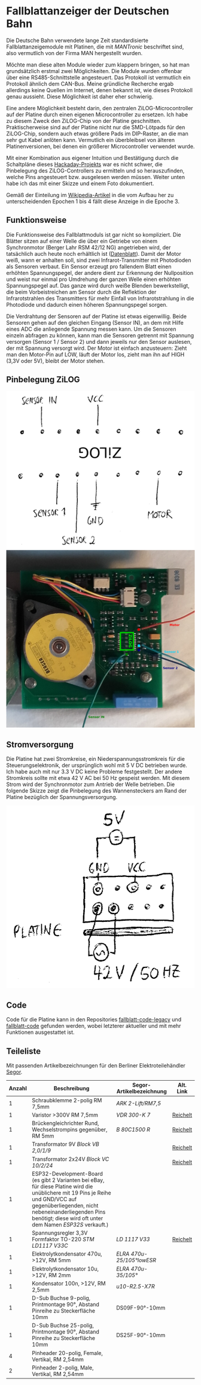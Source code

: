 # Fallblattanzeiger der Deutschen Bahn

Die Deutsche Bahn verwendete lange Zeit standardisierte Fallblattanzeigemodule mit Platinen, die mit *MANTronic* beschriftet sind, also vermutlich von der Firma MAN hergestellt wurden.

Möchte man diese alten Module wieder zum klappern bringen, so hat man grundsätzlich erstmal zwei Möglichkeiten. Die Module wurden offenbar über eine RS485-Schnittstelle angesteuert. Das Protokoll ist vermutlich ein Protokoll ähnlich dem CAN-Bus. Meine gründliche Recherche ergab allerdings keine Quellen im Internet, denen bekannt ist, wie dieses Protokoll genau aussieht. Diese Möglichkeit ist daher eher schwierig.

Eine andere Möglichkeit besteht darin, den zentralen ZiLOG-Microcontroller auf der Platine durch einen eigenen Microcontroller zu ersetzen. Ich habe zu diesem Zweck den ZiLOG-Chip von der Platine geschnitten. Praktischerweise sind auf der Platine nicht nur die SMD-Lötpads für den ZiLOG-Chip, sondern auch etwas größere Pads im DIP-Raster, an die man sehr gut Kabel anlöten kann. Vermutlich ein überbleibsel von älteren Platinenversionen, bei denen ein größerer Microcontroller verwendet wurde.

Mit einer Kombination aus eigener Intuition und Bestätigung durch die Schaltpläne dieses [Hackaday-Projekts](https://hackaday.io/project/9070-fallblattfahrzielanzeige-of-s-bahn-berlin) war es nicht schwer, die Pinbelegung des ZiLOG-Controllers zu ermitteln und so herauszufinden, welche Pins angesteuert bzw. ausgelesen werden müssen. Weiter unten habe ich das mit einer Skizze und einem Foto dokumentiert.

Gemäß der Einteilung im [Wikipedia-Artikel](https://de.wikipedia.org/wiki/Fallblattanzeige) in die vom Aufbau her zu unterscheidenden Epochen 1 bis 4 fällt diese Anzeige in die Epoche 3.

## Funktionsweise

Die Funktionsweise des Fallblattmoduls ist gar nicht so kompliziert. Die Blätter sitzen auf einer Welle die über ein Getriebe von einem Synchronmotor (Berger Lahr RSM 42/12 NG) angetrieben wird, der tatsächlich auch heute noch erhältlich ist ([Datenblatt](https://www.abi.nl/assets/uploads/Downloads/Aandrijvingen/Kleine%20vertragingsmotoren/Synchroonmotoren/Catalogus_RSM_D.pdf)).
Damit der Motor weiß, wann er anhalten soll, sind zwei Infrarot-Transmitter mit Photodioden als Sensoren verbaut. Ein Sensor erzeugt pro fallendem Blatt einen erhöhten Spannungspegel, der andere dient zur Erkennung der Nullposition und weist nur einmal pro Umdrehung der ganzen Welle einen erhöhten Spannungspegel auf. Das ganze wird durch weiße Blenden bewerkstelligt, die beim Vorbeistreichen am Sensor durch die Reflektion der Infrarotstrahlen des Transmitters für mehr Einfall von Infrarotstrahlung in die Photodiode und dadurch einen höheren Spannungspegel sorgen.

Die Verdrahtung der Sensoren auf der Platine ist etwas eigenwillig. Beide Sensoren gehen auf den gleichen Eingang (Sensor IN), an dem mit Hilfe eines ADC die anliegende Spannung messen kann. Um die Sensoren einzeln abfragen zu können, kann man die Sensoren getrennt mit Spannung versorgen (Sensor 1 / Sensor 2) und dann jeweils nur den Sensor auslesen, der mit Spannung versorgt wird. Der Motor ist einfach anzusteuern: Zieht man den Motor-Pin auf LOW, läuft der Motor los, zieht man ihn auf HIGH (3,3V oder 5V), bleibt der Motor stehen.

## Pinbelegung ZiLOG
![Pinbelegung](/images/zilog.png)
![Pinbelegung](/images/schaltskizze.png)

## Stromversorgung

Die Platine hat zwei Stromkreise, ein Niederspannungsstromkreis für die Steuerungselektronik, der ursprünglich wohl mit 5 V DC betrieben wurde. Ich habe auch mit nur 3.3 V DC keine Probleme festgestellt. Der andere Stromkreis sollte mit etwa 42 V AC bei 50 Hz gespeist werden. Mit diesem Strom wird der Synchronmotor zum Antrieb der Welle betrieben. Die folgende Skizze zeigt die Pinbelegung des Wannensteckers am Rand der Platine bezüglich der Spannungsversorgung.

![Stromversorgung](/images/power.png)

## Code

Code für die Platine kann in den Repositories [fallblatt-code-legacy](https://github.com/julianschick/fallblatt-code-legacy) und [fallblatt-code](https://github.com/julianschick/fallblatt-code) gefunden werden, wobei letzterer aktueller und mit mehr Funktionen ausgestattet ist.

## Teileliste

Mit passenden Artikelbezeichnungen für den Berliner Elektroteilehändler [Segor](https://www.segor.de).

Anzahl | Beschreibung | Segor-Artikelbezeichnung | Alt. Link
--|--|--|--
1 | Schraubklemme 2-polig RM 7,5mm | *ARK 2-Lift/RM7,5*
1 | Varistor >300V RM 7,5mm | *VDR 300-K 7* | [Reichelt](https://www.reichelt.de/varistor-rm-7-5-mm-300-v-10-epc-b72210-s030-p239932.html)
1 | Brückengleichrichter Rund, Wechselstrompins gegenüber, RM 5mm | *B 80C1500 R* | [Reichelt](https://www.reichelt.de/brueckengleichrichter-100-v-1-5-a-b70c1500rund-p181713.html)
1 | Transformator 9V _Block VB 2,0/1/9_ | | [Reichelt](https://www.reichelt.de/printtrafo-2-va-9-v-222-ma-rm-20-mm-ei-30-15-5-109-p27328.html)
1 | Transformator 2x24V *Block VC 10/2/24* | | [Reichelt](https://www.reichelt.de/printtrafo-10-va-2x-24-v-2x-208-ma-rm-27-5-mm-ei-48-16-8-224-p27492.html)
1 | ESP32-Development-Board (es gibt 2 Varianten bei eBay, für diese Platine wird die unüblichere mit 19 Pins je Reihe und GND/VCC auf gegenüberliegenden, nicht nebeneinanderliegenden Pins benötigt; diese wird oft unter dem Namen _ESP32S_ verkauft.) |
1 | Spannungsregler 3,3V Formfaktor TO-220 _STM LD1117 V33C_ | *LD 1117 V33* | [Reichelt](https://www.reichelt.de/ldo-regler-fest-3-3-v-to-220-ld1117-v33c-p200891.html)
1 | Elektrolytkondensator 470u, >12V, RM 5mm | *ELRA 470u-25/105°lowESR* |
1 | Elektrolytkondensator 10u, >12V, RM 2mm | *ELRA 470u-35/105°* |
1 | Kondensator 100n, >12V, RM 2,5mm | *u10-R2.5-X7R* |
1 | D-Sub Buchse 9-polig, Printmontage 90°, Abstand Pinreihe zu Steckerfläche 10mm | DS09F-90°-10mm |
1 | D-Sub Buchse 25-polig, Printmontage 90°, Abstand Pinreihe zu Steckerfläche 10mm | DS25F-90°-10mm |
4 | Pinheader 20-polig, Female, Vertikal, RM 2,54mm | 
2 | Pinheader 2-polig, Male, Vertikal, RM 2,54mm
